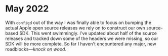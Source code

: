 # May 2022

With `configd` out of the way I was finally able to focus on bumping the actual Apple open source releases we rely on to construct our own source-based SDK.  This went swimmingly. I've updated about half of the source releases and tracked down some of the headers we were missing, so our SDK will be more complete. So far I haven't encountered any major, new roadblocks—*knock on wood*.
